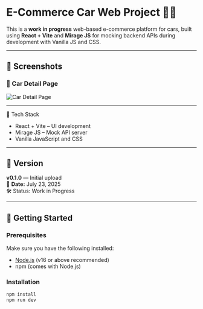 # E-Commerce Car Web Project 🚗🛒

This is a **work in progress** web-based e-commerce platform for cars, built using **React + Vite** and **Mirage JS** for mocking backend APIs during development with Vanilla JS and CSS.

---

## 📸 Screenshots

### 🚗 Car Detail Page

![Car Detail Page](/UI-ShowCase.png)

---

🧪 Tech Stack

- React + Vite – UI development
- Mirage JS – Mock API server
- Vanilla JavaScript and CSS

---

## 📌 Version

**v0.1.0** — Initial upload  
📅 **Date:** July 23, 2025  
🛠️ Status: Work in Progress

---

## 🚀 Getting Started

### Prerequisites

Make sure you have the following installed:

- [Node.js](https://nodejs.org/) (v16 or above recommended)
- npm (comes with Node.js)

### Installation

```bash
npm install
npm run dev

